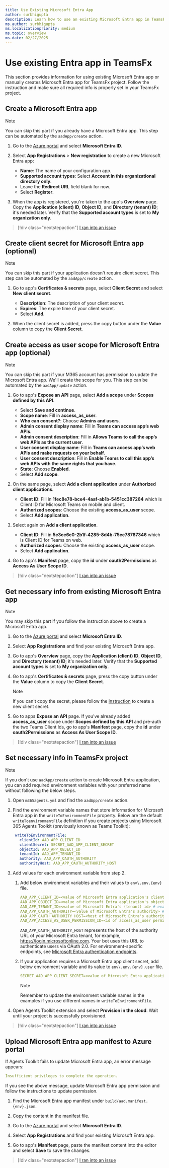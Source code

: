 ```yaml
---
title: Use Existing Microsoft Entra App
author: surbhigupta
description: Learn how to use an existing Microsoft Entra app in TeamsFx or create a new app for TeamsFx, set up info in TeamsFx project, and upload the app to Azure.
ms.author: surbhigupta
ms.localizationpriority: medium
ms.topic: overview
ms.date: 02/27/2025
---
```


# Use existing Entra app in TeamsFx

This section provides information for using existing Microsoft Entra app or manually creates Microsoft Entra app for TeamsFx project. Follow the instruction and make sure all required info is properly set in your TeamsFx project.

<a name='create-an-azure-ad-app'></a>

## Create a Microsoft Entra app

> [!NOTE]
> You can skip this part if you already have a Microsoft Entra app. This step can be automated by the `aadApp/create` action.

1. Go to the [Azure portal](https://portal.azure.com) and select **Microsoft Entra ID**.

1. Select **App Registrations** > **New registration** to create a new Microsoft Entra app:
   * **Name**: The name of your configuration app.
   * **Supported account types**: Select **Account in this organizational directory only**.
   * Leave the **Redirect URL** field blank for now.
   * Select **Register**.

1. When the app is registered, you're taken to the app's **Overview** page. Copy the **Application (client) ID**, **Object ID**, and **Directory (tenant) ID**; it's needed later. Verify that the **Supported account types** is set to **My organization only**.

> [!div class="nextstepaction"]
> [I ran into an issue](https://github.com/MicrosoftDocs/msteams-docs/issues/new?template=Doc-Feedback.yaml&title=%5BI%20ran%20into%20an%20issue%5D%20Create%20a%20Microsoft%20Entra%20app&pageUrl=https%3A%2F%2Flearn.microsoft.com%2Fen-us%2Fmicrosoftteams%2Fplatform%2Ftoolkit%2Fuse-existing-aad-app%23create-a-microsoft-entra-app&contentSourceUrl=https%3A%2F%2Fgithub.com%2FMicrosoftDocs%2Fmsteams-docs%2Fblob%2Fmain%2Fmsteams-platform%2Ftoolkit%2Fuse-existing-aad-app.md&documentVersionIndependentId=77f06929-b242-9b97-eb5b-2f1e713b693a&author=surbhigupta&platformId=ab1895f1-42ea-6bfc-6ad9-88809224d7d6&metadata=*%2BID%253A%2Be473e1f3-69f5-bcfa-bcab-54b098b59c80%2B%250A*%2BService%253A%2B**msteams**)

<a name='create-client-secret-for-azure-ad-app-optional'></a>

## Create client secret for Microsoft Entra app (optional)

> [!NOTE]
> You can skip this part if your application doesn't require client secret. This step can be automated by the `aadApp/create` action.

1. Go to app's **Certificates & secrets** page, select **Client Secret** and select **New client secret**.
   * **Description**: The description of your client secret.
   * **Expires**: The expire time of your client secret.
   * Select **Add**.

1. When the client secret is added, press the copy button under the **Value** column to copy the **Client Secret**.

<a name='create-access-as-user-scope-for-azure-ad-app-optional'></a>

## Create access as user scope for Microsoft Entra app (optional)

> [!NOTE]
> You can skip this part if your M365 account has permission to update the Microsoft Entra app. We'll create the scope for you. This step can be automated by the `aadApp/update` action.

1. Go to app's **Expose an API** page, select **Add a scope** under **Scopes defined by this API**.
   * Select **Save and continue**.
   * **Scope name**: Fill in **access_as_user**.
   * **Who can consent?**: Choose **Admins and users**.
   * **Admin consent display name**: Fill in **Teams can access app’s web APIs**.
   * **Admin consent description**: Fill in **Allows Teams to call the app’s web APIs as the current user**.
   * **User consent display name**: Fill in **Teams can access app’s web APIs and make requests on your behalf**.
   * **User consent description**: Fill in **Enable Teams to call this app’s web APIs with the same rights that you have**.
   * **State**: Choose **Enabled**.
   * Select **Add scope**.

1. On the same page, select **Add a client application** under **Authorized client applications**.
   * **Client ID**: Fill in **1fec8e78-bce4-4aaf-ab1b-5451cc387264** which is Client ID for Microsoft Teams on mobile and client.
   * **Authorized scopes**: Choose the existing **access_as_user** scope.
   * Select **Add application**.

1. Select again on **Add a client application**.
   * **Client ID**: Fill in **5e3ce6c0-2b1f-4285-8d4b-75ee78787346** which is Client ID for Teams on web.
   * **Authorized scopes**: Choose the existing **access_as_user** scope.
   * Select **Add application**.

2. Go to app's **Manifest** page, copy the **id** under **oauth2Permissions** as **Access As User Scope ID**.

> [!div class="nextstepaction"]
> [I ran into an issue](https://github.com/MicrosoftDocs/msteams-docs/issues/new?template=Doc-Feedback.yaml&title=%5BI%20ran%20into%20an%20issue%5D%20Create%20access%20as%20user%20scope%20for%20Microsoft%20Entra%20app%20%28optional%29&pageUrl=https%3A%2F%2Flearn.microsoft.com%2Fen-us%2Fmicrosoftteams%2Fplatform%2Ftoolkit%2Fuse-existing-aad-app%23create-access-as-user-scope-for-microsoft-entra-app-optional&contentSourceUrl=https%3A%2F%2Fgithub.com%2FMicrosoftDocs%2Fmsteams-docs%2Fblob%2Fmain%2Fmsteams-platform%2Ftoolkit%2Fuse-existing-aad-app.md&documentVersionIndependentId=77f06929-b242-9b97-eb5b-2f1e713b693a&author=surbhigupta&platformId=ab1895f1-42ea-6bfc-6ad9-88809224d7d6&metadata=*%2BID%253A%2Be473e1f3-69f5-bcfa-bcab-54b098b59c80%2B%250A*%2BService%253A%2B**msteams**)

<a name='get-necessary-info-from-existing-azure-ad-app'></a>

## Get necessary info from existing Microsoft Entra app

> [!NOTE]
> You may skip this part if you follow the instruction above to create a Microsoft Entra app.

1. Go to the [Azure portal](https://portal.azure.com) and select **Microsoft Entra ID**.

1. Select **App Registrations** and find your existing Microsoft Entra app.

1. Go to app's **Overview** page, copy the **Application (client) ID**, **Object ID**, and **Directory (tenant) ID**; it's needed later. Verify that the **Supported account types** is set to **My organization only**.

1. Go to app's **Certificates & secrets** page, press the copy button under the **Value** column to copy the **Client Secret**.

    > [!NOTE]
    > If you can't copy the secret, please follow the [instruction](#create-client-secret-for-azure-ad-app-optional) to create a new client secret.

1. Go to apps **Expose an API** page. If you've already added **access_as_user** scope under **Scopes defined by this API** and pre-auth the two Teams Client Ids, go to app's **Manifest** page, copy the **id** under **oauth2Permissions** as **Access As User Scope ID**.

> [!div class="nextstepaction"]
> [I ran into an issue](https://github.com/MicrosoftDocs/msteams-docs/issues/new?template=Doc-Feedback.yaml&title=%5BI%20ran%20into%20an%20issue%5D%20Get%20necessary%20info%20from%20existing%20Microsoft%20Entra%20app&pageUrl=https%3A%2F%2Flearn.microsoft.com%2Fen-us%2Fmicrosoftteams%2Fplatform%2Ftoolkit%2Fuse-existing-aad-app%23get-necessary-info-from-existing-microsoft-entra-app&contentSourceUrl=https%3A%2F%2Fgithub.com%2FMicrosoftDocs%2Fmsteams-docs%2Fblob%2Fmain%2Fmsteams-platform%2Ftoolkit%2Fuse-existing-aad-app.md&documentVersionIndependentId=77f06929-b242-9b97-eb5b-2f1e713b693a&author=surbhigupta&platformId=ab1895f1-42ea-6bfc-6ad9-88809224d7d6&metadata=*%2BID%253A%2Be473e1f3-69f5-bcfa-bcab-54b098b59c80%2B%250A*%2BService%253A%2B**msteams**)

## Set necessary info in TeamsFx project

> [!NOTE]
> If you don't use `aadApp/create` action to create Microsoft Entra application, you can add required environment variables with your preferred name without following the below steps.

1. Open `m365agents.yml` and find the `aadApp/create` action.

1. Find the environment variable names that store information for Microsoft Entra app in the `writeToEnvironmentFile` property. Below are the default `writeToenvironmentFile` definition if you create projects using Microsoft 365 Agents Toolkit (previously known as Teams Toolkit):

   ``` yaml
    writeToEnvironmentFile:
      clientId: AAD_APP_CLIENT_ID
      clientSecret: SECRET_AAD_APP_CLIENT_SECRET
      objectId: AAD_APP_OBJECT_ID
      tenantId: AAD_APP_TENANT_ID
      authority: AAD_APP_OAUTH_AUTHORITY
      authorityHost: AAD_APP_OAUTH_AUTHORITY_HOST
   ```

1. Add values for each environment variable from step 2.

   1. Add below environment variables and their values to `env\.env.{env}` file.

      ```yml
      AAD_APP_CLIENT_ID=<value of Microsoft Entra application's client id (application id)> # example: 00000000-0000-0000-0000-000000000000
      AAD_APP_OBJECT_ID=<value of Microsoft Entra application's object id> # example: 00000000-0000-0000-0000-000000000000
      AAD_APP_TENANT_ID=<value of Microsoft Entra's (tenant) id> # example: 00000000-0000-0000-0000-000000000000
      AAD_APP_OAUTH_AUTHORITY=<value of Microsoft Entra's authority> # example: https://login.microsoftonline.com/<Directory (tenant) ID>
      AAD_APP_OAUTH_AUTHORITY_HOST=<host of Microsoft Entra's authority> # example: https://login.microsoftonline.com
      AAD_APP_ACCESS_AS_USER_PERMISSION_ID=<id of access_as_user permission> # example: 00000000-0000-0000-0000-000000000000
      ```

      `AAD_APP_OAUTH_AUTHORITY_HOST` represents the host of the authority URL of your Microsoft Entra tenant, for example, <https://login.microsoftonline.com>. Your bot uses this URL to authenticate users via OAuth 2.0. For environment-specific endpoints, see [Microsoft Entra authentication endpoints](/entra/identity-platform/authentication-national-cloud).

   1. If your application requires a Microsoft Entra app client secret, add below environment variable and its value to `env\.env.{env}.user` file.

      ```yml
      SECRET_AAD_APP_CLIENT_SECRET=<value of Microsoft Entra application's client secret>
      ```

      > [!NOTE]
      > Remember to update the environment variable names in the examples if you use different names in `writeToEnvironmentFile`.

1. Open Agents Toolkit extension and select **Provision in the cloud**. Wait until your project is successfully provisioned.

> [!div class="nextstepaction"]
> [I ran into an issue](https://github.com/MicrosoftDocs/msteams-docs/issues/new?template=Doc-Feedback.yaml&title=%5BI%20ran%20into%20an%20issue%5D%20Set%20necessary%20info%20in%20TeamsFx%20project&pageUrl=https%3A%2F%2Flearn.microsoft.com%2Fen-us%2Fmicrosoftteams%2Fplatform%2Ftoolkit%2Fuse-existing-aad-app%23set-necessary-info-in-teamsfx-project&contentSourceUrl=https%3A%2F%2Fgithub.com%2FMicrosoftDocs%2Fmsteams-docs%2Fblob%2Fmain%2Fmsteams-platform%2Ftoolkit%2Fuse-existing-aad-app.md&documentVersionIndependentId=77f06929-b242-9b97-eb5b-2f1e713b693a&author=surbhigupta&platformId=ab1895f1-42ea-6bfc-6ad9-88809224d7d6&metadata=*%2BID%253A%2Be473e1f3-69f5-bcfa-bcab-54b098b59c80%2B%250A*%2BService%253A%2B**msteams**)

<a name='upload-azure-ad-app-manifest-to-azure-portal'></a>

## Upload Microsoft Entra app manifest to Azure portal

If Agents Toolkit fails to update Microsoft Entra app, an error message appears:

```yml
Insufficient privileges to complete the operation.
```

If you see the above message, update Microsoft Entra app permission and follow the instructions to update permission.

1. Find the Microsoft Entra app manifest under `build/aad.manifest.{env}.json`.

1. Copy the content in the manifest file.

1. Go to the [Azure portal](https://portal.azure.com) and select **Microsoft Entra ID**.

1. Select **App Registrations** and find your existing Microsoft Entra app.

1. Go to app's **Manifest** page, paste the manifest content into the editor and select **Save** to save the changes.

> [!div class="nextstepaction"]
> [I ran into an issue](https://github.com/MicrosoftDocs/msteams-docs/issues/new?template=Doc-Feedback.yaml&title=%5BI%20ran%20into%20an%20issue%5D%20Upload%20Microsoft%20Entra%20app%20manifest%20to%20Azure%20portal&pageUrl=https%3A%2F%2Flearn.microsoft.com%2Fen-us%2Fmicrosoftteams%2Fplatform%2Ftoolkit%2Fuse-existing-aad-app%23upload-microsoft-entra-app-manifest-to-azure-portal&contentSourceUrl=https%3A%2F%2Fgithub.com%2FMicrosoftDocs%2Fmsteams-docs%2Fblob%2Fmain%2Fmsteams-platform%2Ftoolkit%2Fuse-existing-aad-app.md&documentVersionIndependentId=77f06929-b242-9b97-eb5b-2f1e713b693a&author=surbhigupta&platformId=ab1895f1-42ea-6bfc-6ad9-88809224d7d6&metadata=*%2BID%253A%2Be473e1f3-69f5-bcfa-bcab-54b098b59c80%2B%250A*%2BService%253A%2B**msteams**)

